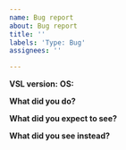 ```yaml
---
name: Bug report
about: Bug report
title: ''
labels: 'Type: Bug'
assignees: ''

---
```


**VSL version:** 
**OS:** 

**What did you do?**


**What did you expect to see?**

 
**What did you see instead?**
